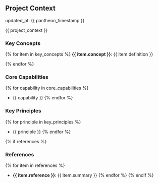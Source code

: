 ## Project Context
updated_at: {{ pantheon_timestamp }}

{{ project_context }}

### Key Concepts

{% for item in key_concepts %}
**{{ item.concept }}**: {{ item.definition }}

{% endfor %}

### Core Capabilities

{% for capability in core_capabilities %}
- {{ capability }}
{% endfor %}

### Key Principles

{% for principle in key_principles %}
- {{ principle }}
{% endfor %}

{% if references %}
### References

{% for item in references %}
- **{{ item.reference }}**: {{ item.summary }}
{% endfor %}
{% endif %}